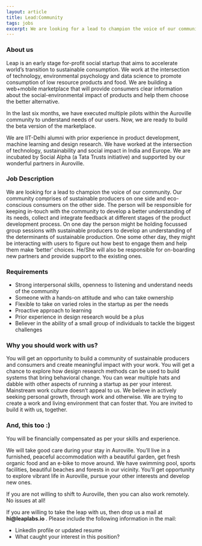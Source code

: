 ```yaml
---
layout: article
title: Lead:Community
tags: jobs
excerpt: We are looking for a lead to champion the voice of our community. The person will be responsible for keeping in-touch with the community to develop a better understanding of its needs, collect and integrate feedback at different stages of the product development process.
---
```


<h3> About us </h3>

<p> Leap is an early stage for-profit social startup that aims to accelerate world’s transition to sustainable consumption. We work at the intersection of technology, environmental psychology and data science to promote consumption of low resource products and food. We are building a web+mobile marketplace that will provide consumers clear information about the social-environmental impact of products and help them choose the better alternative. </p>

<p> In the last six months, we have executed multiple pilots within the Auroville community to understand needs of our users. Now, we are ready to build the beta version of the marketplace. </p>

<p> We are IIT-Delhi alumni with prior experience in product development, machine learning and design research. We have worked at the intersection of technology, sustainability and social impact in India and Europe. We are incubated by Social Alpha (a Tata Trusts initiative) and supported by our wonderful partners in Auroville. </p>

<h3> Job Description </h3>

We are looking for a lead to champion the voice of our community. Our community comprises of sustainable producers on one side and eco-conscious consumers on the other side. The person will be responsible for keeping in-touch with the community to develop a better understanding of its needs, collect and integrate feedback at different stages of the product development process. On one day the person might be holding focussed group sessions with sustainable producers to develop an understanding of the determinants of sustainable production. One some other day, they might be interacting with users to figure out how best to engage them and help them make ‘better’ choices. He/She will also be responsible for on-boarding new partners and provide support to the existing ones.


<h3>Requirements</h3>

<ul>
<li> Strong interpersonal skills, openness to listening and understand needs of the community </li>
<li> Someone with a hands-on attitude and who can take ownership   </li>
<li> Flexible to take on varied roles in the startup as per the needs </li>
<li> Proactive approach to learning </li>
<li> Prior experience in design research would be a plus </li>
<li> Believer in the ability of a small group of individuals to tackle the biggest challenges </li>

</ul>


<h3> Why you should work with us? </h3>
You will get an opportunity to build a community of sustainable producers and consumers and create meaningful impact with your work. You will get a chance to explore how design research methods can be used to build systems that bring behavioral change. You can wear multiple hats and dabble with other aspects of running a startup as per your interest. Mainstream work culture doesn’t appeal to us. We believe in actively seeking personal growth, through work and otherwise. We are trying to create a work and living environment that can foster that. You are invited to build it with us, together.

<h3> And, this too :) </h3>
<p> You will be financially compensated as per your skills and experience. </p>

<p> We will take good care during your stay in Auroville. You’ll live in a furnished, peaceful accommodation with a beautiful garden, get fresh organic food and an e-bike to move around. We have swimming pool, sports facilities, beautiful beaches and forests in our vicinity. You’ll get opportunity to explore vibrant life in Auroville, pursue your other interests and develop new ones. </p>
<p>If you are not willing to shift to Auroville, then you can also work remotely. No issues at all! </p>

<p> If you are willing to take the leap with us, then drop us a mail at <b> hi@leaplabs.io </b>. Please include the following information in the mail:
<ul>
<li> LinkedIn profile or updated resume </li>
<li> What caught your interest in this position? </li>
</ul>
</p>
